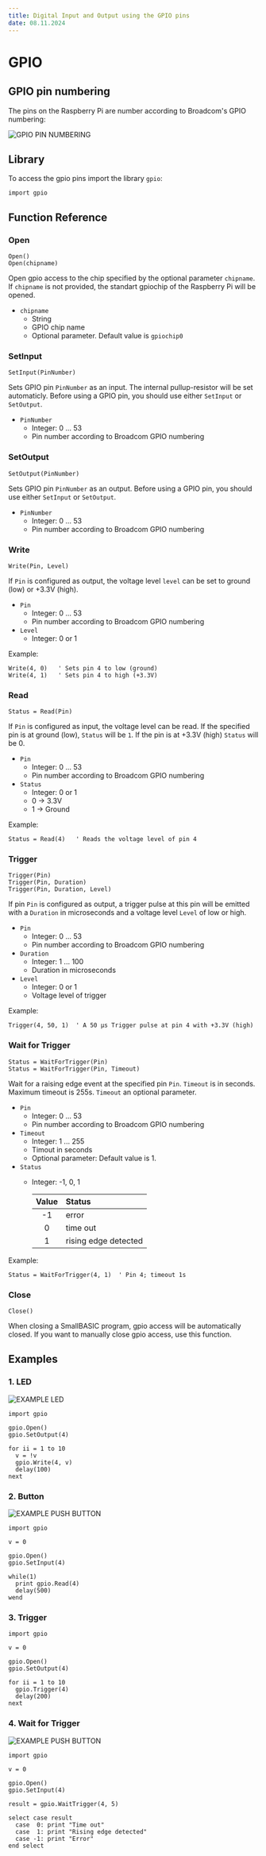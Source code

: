 ```yaml
---
title: Digital Input and Output using the GPIO pins
date: 08.11.2024
---
```


# GPIO

## GPIO pin numbering

The pins on the Raspberry Pi are number according to Broadcom's GPIO numbering:

![GPIO PIN NUMBERING](./images/RaspberryPiGPIO.png)

## Library

To access the gpio pins import the library `gpio`:

```SmallBASIC
import gpio
```

## Function Reference

### Open

```
Open()
Open(chipname)
```

Open gpio access to the chip specified by the optional parameter `chipname`.
If `chipname` is not provided, the standart gpiochip of the Raspberry Pi will be
opened.

- `chipname`
  - String
  - GPIO chip name
  - Optional parameter. Default value is `gpiochip0`

### SetInput

```
SetInput(PinNumber)
```

Sets GPIO pin `PinNumber` as an input. The internal pullup-resistor will be
set automaticly. Before using a GPIO pin, you should use either `SetInput` or
`SetOutput`.

- `PinNumber`
  - Integer: 0 ... 53
  - Pin number according to Broadcom GPIO numbering

### SetOutput

```
SetOutput(PinNumber)
```

Sets GPIO pin `PinNumber` as an output. Before using a GPIO pin, you should
use either `SetInput` or `SetOutput`.

- `PinNumber`
  - Integer: 0 ... 53
  - Pin number according to Broadcom GPIO numbering

### Write

```
Write(Pin, Level)
```

If `Pin` is configured as output, the voltage level `level` can be set to ground
(low) or +3.3V (high).

- `Pin`
  - Integer: 0 ... 53
  - Pin number according to Broadcom GPIO numbering
- `Level`
  - Integer: 0 or 1

Example:

```smallbasic
Write(4, 0)   ' Sets pin 4 to low (ground)
Write(4, 1)   ' Sets pin 4 to high (+3.3V)
```

### Read

```
Status = Read(Pin)
```

If `Pin` is configured as input, the voltage level can be read. If the specified
pin is at ground (low), `Status` will be `1`. If the pin is at +3.3V (high)
`Status` will be 0.

- `Pin`
  - Integer: 0 ... 53
  - Pin number according to Broadcom GPIO numbering
- `Status`
  - Integer: 0 or 1
  - 0 -> 3.3V
  - 1 -> Ground

Example:

```smallbasic
Status = Read(4)   ' Reads the voltage level of pin 4
```

### Trigger

```
Trigger(Pin)
Trigger(Pin, Duration)
Trigger(Pin, Duration, Level)
```

If pin `Pin` is configured as output, a trigger pulse at this pin will be emitted with a
`Duration` in microseconds and a voltage level `Level` of low or high.

- `Pin`
  - Integer: 0 ... 53
  - Pin number according to Broadcom GPIO numbering
- `Duration`
  - Integer: 1 ... 100
  - Duration in microseconds
- `Level`
  - Integer: 0 or 1
  - Voltage level of trigger

Example:

```smallbasic
Trigger(4, 50, 1)  ' A 50 µs Trigger pulse at pin 4 with +3.3V (high)
```

### Wait for Trigger

```
Status = WaitForTrigger(Pin)
Status = WaitForTrigger(Pin, Timeout)
```

Wait for a raising edge event at the specified pin `Pin`. `Timeout` is in seconds.
Maximum timeout is 255s. `Timeout` an optional parameter.

- `Pin`
  - Integer: 0 ... 53
  - Pin number according to Broadcom GPIO numbering
- `Timeout`
  - Integer: 1 ... 255
  - Timout in seconds
  - Optional parameter: Default value is 1.
- `Status`
  - Integer: -1, 0, 1

    | Value | Status               |
    |:-----:|:---------------------|
    | -1    | error                |
    |  0    | time out             |
    |  1    | rising edge detected |


Example:

```smallbasic
Status = WaitForTrigger(4, 1)  ' Pin 4; timeout 1s
```

### Close

```
Close()
```

When closing a SmallBASIC program, gpio access will be automatically closed. If you want
to manually close gpio access, use this function.

## Examples

### 1. LED

![EXAMPLE LED](./images/LED_wiring.png)

```SmallBASIC
import gpio

gpio.Open()
gpio.SetOutput(4)

for ii = 1 to 10
  v = !v
  gpio.Write(4, v)
  delay(100)
next
```

### 2. Button

![EXAMPLE PUSH BUTTON](./images/PushButton_wiring.png)

```SmallBASIC
import gpio

v = 0

gpio.Open()
gpio.SetInput(4)

while(1)
  print gpio.Read(4)
  delay(500)
wend
```

### 3. Trigger

```SmallBASIC
import gpio

v = 0

gpio.Open()
gpio.SetOutput(4)

for ii = 1 to 10
  gpio.Trigger(4)
  delay(200)
next
```

### 4. Wait for Trigger

![EXAMPLE PUSH BUTTON](./images/PushButton_wiring.png)

```SmallBASIC
import gpio

v = 0

gpio.Open()
gpio.SetInput(4)

result = gpio.WaitTrigger(4, 5)

select case result
  case  0: print "Time out"
  case  1: print "Rising edge detected"
  case -1: print "Error"
end select
```
